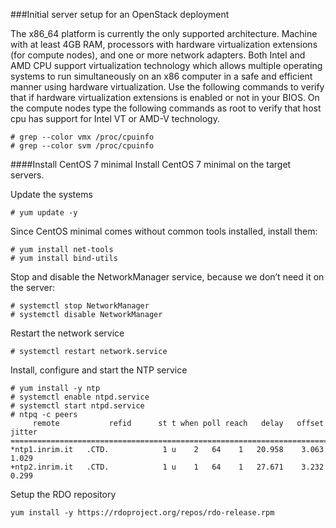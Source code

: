 ###Initial server setup for an OpenStack deployment

The x86_64 platform is currently the only supported architecture. Machine with at least 4GB RAM, processors with hardware virtualization extensions (for compute nodes), and one or more network adapters. Both Intel and AMD CPU support virtualization technology which allows multiple operating systems to run simultaneously on an x86 computer in a safe and efficient manner using hardware virtualization. Use the following commands to verify that if hardware virtualization extensions is enabled or not in your BIOS. On the compute nodes type the following commands as root to verify that host cpu has support for Intel VT or AMD-V technology.

```
# grep --color vmx /proc/cpuinfo
# grep --color svm /proc/cpuinfo
```

####Install CentOS 7 minimal
Install CentOS 7 minimal on the target servers.

Update the systems

``# yum update -y``

Since CentOS minimal comes without common tools installed, install them:

```
# yum install net-tools
# yum install bind-utils
```

Stop and disable the NetworkManager service, because we don’t need it on the server:
```
# systemctl stop NetworkManager 
# systemctl disable NetworkManager
```
Restart the network service

```
# systemctl restart network.service
```

Install, configure and start the NTP service
```
# yum install -y ntp
# systemctl enable ntpd.service
# systemctl start ntpd.service
# ntpq -c peers
     remote           refid      st t when poll reach   delay   offset  jitter
==============================================================================
*ntp1.inrim.it   .CTD.            1 u    2   64    1   20.958    3.063   1.029
+ntp2.inrim.it   .CTD.            1 u    1   64    1   27.671    3.232   0.299
```

Setup the RDO repository

```
yum install -y https://rdoproject.org/repos/rdo-release.rpm

```
